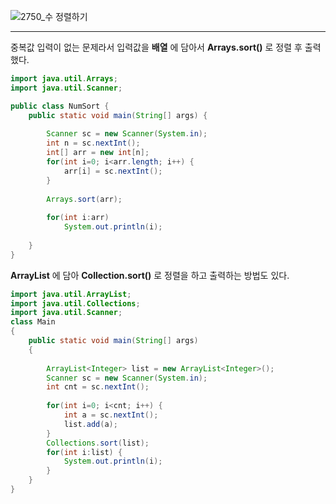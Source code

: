 ![2750_수 정렬하기](https://user-images.githubusercontent.com/58028527/80939004-102c8800-8e16-11ea-8935-2fdc9806ce32.png)
***
중복값 입력이 없는 문제라서 입력값을 **배열** 에 담아서 **Arrays.sort()** 로 정렬 후 출력했다.
```java
import java.util.Arrays;
import java.util.Scanner;

public class NumSort {
	public static void main(String[] args) {
		
		Scanner sc = new Scanner(System.in);
		int n = sc.nextInt();
		int[] arr = new int[n];
		for(int i=0; i<arr.length; i++) {
			arr[i] = sc.nextInt();
		}
		
		Arrays.sort(arr);
		
		for(int i:arr)
			System.out.println(i);
		
	}	
}
```
**ArrayList** 에 담아 **Collection.sort()** 로 정렬을 하고 출력하는 방법도 있다.
```java
import java.util.ArrayList;
import java.util.Collections;
import java.util.Scanner;
class Main
{
    public static void main(String[] args) 
    {
    	
    	ArrayList<Integer> list = new ArrayList<Integer>();
    	Scanner sc = new Scanner(System.in);
    	int cnt = sc.nextInt();
    	
    	for(int i=0; i<cnt; i++) {
    		int a = sc.nextInt();
    		list.add(a);
    	}
    	Collections.sort(list);
    	for(int i:list) {
    		System.out.println(i);
    	}
    }
}

```
